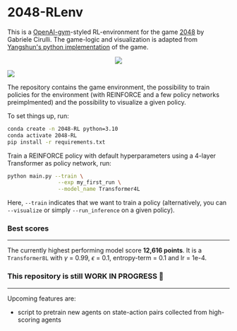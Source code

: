 2048-RLenv
===========

This is a [OpenAI-gym](https://github.com/openai/gym)-styled RL-environment for the game [2048](https://github.com/gabrielecirulli/2048) by Gabriele Cirulli. The game-logic and visualization is adapted from [Yangshun's python implementation](https://github.com/yangshun/2048-python) of the game.
<p align="center">
  <img src="https://github.com/LucWeber/2048-RLenv/blob/master/game_animation_small.gif" />
</p>

![](https://github.com/LucWeber/2048-RLenv/blob/master/game_animation_small.gif)

The repository contains the game environment, the possibility to train policies for the environment (with REINFORCE and a few policy networks preimplmented) and the possibility to visualize a given policy.

To set things up, run:
```bash
conda create -n 2048-RL python=3.10
conda activate 2048-RL
pip install -r requirements.txt
```
Train a REINFORCE policy with default hyperparameters using a 4-layer Transformer as policy network, run:
```bash
python main.py --train \
                --exp my_first_run \
                --model_name Transformer4L
```
Here, `--train` indicates that we want to train a policy (alternatively, you can `--visualize` or simply `--run_inference` on a given policy).

### Best scores
___________

The currently highest performing model score **12,616 points**. It is a `Transformer8L` with $\gamma$ = 0.99, $\epsilon$ = 0.1, entropy-term = 0.1 and lr = 1e-4.

### This repository is still WORK IN PROGRESS 🔧 
___________

Upcoming features are:
- script to pretrain new agents on state-action pairs collected from high-scoring agents


